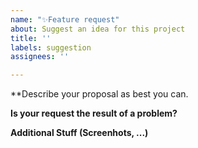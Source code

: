 ```yaml
---
name: "✨Feature request"
about: Suggest an idea for this project
title: ''
labels: suggestion
assignees: ''

---
```


**Describe your proposal as best you can.


**Is your request the result of a problem?**


**Additional Stuff (Screenhots, ...)**
